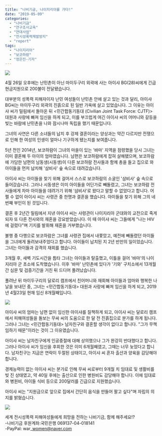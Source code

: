 ```yaml
---
title: "나비기금, 나이지리아를 가다!"
date: "2019-05-09"
categories: 
  - "나비기금"
  - "연구조사교육"
  - "연대사업"
  - "전시성폭력재발방지"
  - "report"
tags: 
  - "나이지리아"
  - "보코하람"
  - "정은진-기자"
---
```


![](http://womenandwar.net/kr/wp-content/uploads/2019/05/photo_2019-05-03_17-30-02.jpg)

4월 26일 오후에는 난민촌이 아닌 마이두구리 외곽에 사는 아이샤 BG(28)씨에게 긴급 현금지원으로 200불이 전달됐습니다.

대부분의 성폭력 피해자이자 난민 여성들이 난민촌 안에 살고 있는 것과 달리, 아이샤 BG씨는 마이두구리 외곽의 진흙으로 된 일반 가옥에 살고 있었습니다. 그 이유는 아이샤 씨가 밀림에서 돌아온 뒤 <민간합동기동대 (Civilian Joint Task Force: CJTF)> 대원과 사랑에 빠져 임신을 하게 되고, 이를 부끄럽게 여긴 아이샤 씨의 어머니와 갈등을 빚는 바람에 난민촌을 나와 잠시나마 독립을 했기 때문입니다.

그녀의 사연은 다른 소녀들의 납치 후 강제 결혼이라는 양상과는 약간 다르지만 전쟁으로 인해 한 여성의 인생이 얼마나 기구하게 됐는지를 보여줍니다.

5년 전인 2014년, 보코하람이 그녀의 마을이 있는 '바마' 지역을 점령했을 당시 그녀는 이미 결혼해 두 아이의 엄마였습니다. 남편은 보코하람에게 잡혀 살해됐으며, 보코하람에 가담한 남편의 남동생(시동생)이 다른 보코하람 전사들과 함께 총을 들고 집으로 와 아이들을 먼저 납치해 '삼비사' 숲 속으로 데려갔습니다.

아이샤 씨는 아이들을 찾기 위해 걸어서 스스로 보코하람의 소굴인 '삼비사' 숲 속으로 들어갔습니다. 그러나 시동생은 이미 아이들을 어딘가로 빼돌렸고, 그녀는 보코하람 전사들에게 차마 아이들을 데려가기 위해 ‘삼비사’로 왔다고 말할 수 없었다고 합니다. 어쩔 수 없이 아이샤 씨는 사령관 중 한명과 결혼을 했습니다. 아이들을 찾기 위해 그의 네 번째 부인이 된 것입니다.

결혼 후 2년간 밀림에서 지낸 아이샤 씨는 사령관이 나이지리아 군대와의 교전으로 죽게 되자 또 다른 전사와의 재혼을 강요받았습니다. 이 때 아이샤 씨는 그들에게 "나는 HIV에 걸렸다"며 기지를 발휘해 재혼을 거부했습니다.

불행 중 다행으로 보코하람은 그녀를 사령관 집에서 내쫓았고, 예전에 빼돌렸던 아이들을 그녀에게 돌려보내주었다고 합니다. 아이들이 납치된 지 2년 반만의 일이었습니다. 그녀는 아이들과 감격의 재회를 했습니다.

3개월 후, 새벽 기도시간을 틈타 그녀는 아이들과 탈출했고, 이틀을 걸어 '바마'의 나이지리아 군 초소에 도착했습니다. 이후 '바마' 난민촌에 있다가 '기와' 구치소에서 13개월간 심문 및 검증기간을 거친 뒤 드디어 풀려났습니다.

풀려난 뒤 마이두구리의 달로리 캠프에서 친어머니와 재회해 아이들과 엄마와 행복한 나날을 보내던 중, 그녀는 <민간합동기동대> 대원과 사랑에 빠져 임신을 하게 되고, 2019년 4월23일 현재 임신 8개월째입니다.

![](http://womenandwar.net/kr/wp-content/uploads/2019/05/photo_2019-05-03_17-30-03.jpg)

아이샤 씨의 엄마는 남편 없이 임신한 아이샤를 질책하게 되고, 아이샤 씨는 달로리 캠프에서 피해여성들을 돌보는 무싸 씨의 도움으로 한 달 전 진흙집으로 분가를 하게 됩니다. 그러나 그녀는 <민간합동기동대> 남자친구와 결혼할 생각이 없다고 합니다. "그가 무책임하기 때문"이라는 것이 그 이유였습니다.

아이샤 씨는 남자친구에게 인공중절에 대해 상의했으나 그가 완강히 반대했다고 합니다. 그러나 아이샤 씨가 임신을 후회한 것은 이미 6개월째였고, 그때는 너무 늦었다고 합니다. 남자친구는 지금은 연락이 두절된 상태이고, 아이샤 씨 혼자 출산과 양육을 감당해야 합니다.

경제능력이 없는 아이샤 씨는 분가로 인해 무싸 씨로부터 9개월 치 임대료 및 생활비를 빚 진 상태였고, 약 40일 후에는 출산으로 인한 병원비도 감당해야 합니다. 이에 임대료와 병원비, 아이들 식비 등으로 200달러를 긴급으로 지원했습니다.

아이샤 씨는 "지원금으로 앞으로 집에서 간단히 음식을 만들어 팔고 싶다"며 자립의 의지를 밝혔습니다.

![](http://womenandwar.net/kr/wp-content/uploads/2019/05/photo_2019-05-03_17-30-05.jpg)

세계 전시성폭력 피해여성들에게 희망을 전하는 나비기금, 함께 해주세요!?  
\-나비기금 후원계좌:국민은행 069137-04-018141  
\-PayPal: war\_women@naver.com
